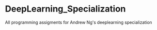# DeepLearning_Specialization

All programming assigments for Andrew Ng's deeplearning specialization
